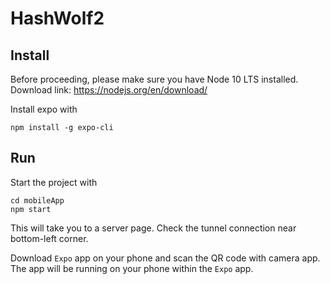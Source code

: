 # HashWolf2

## Install
Before proceeding, please make sure you have Node 10 LTS installed. Download link: https://nodejs.org/en/download/

Install expo with 
```
npm install -g expo-cli
```

## Run
Start the project with
```
cd mobileApp
npm start
```

This will take you to a server page. Check the tunnel connection near bottom-left corner.

Download `Expo` app on your phone and scan the QR code with camera app. The app will be running on your phone within the `Expo` app.
